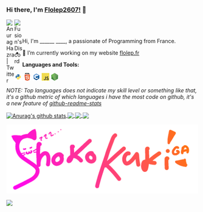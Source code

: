 ### Hi there, I'm [Flolep2607!](https://flolep.fr) 👋

<!-- <a href="https://codesandbox.io/u/flolep2607">
  <img align="left" alt="Anurag Hazra | CodeSandbox" width="20px" src="https://raw.githubusercontent.com/flolep2607/flolep2607/master/assets/codesandbox.svg" />
</a>-->
<a href="https://twitter.com/Flolep2607">
  <img align="left" alt="Anurag Hazra | Twitter" width="21px" src="https://raw.githubusercontent.com/flolep2607/flolep2607/master/assets/twitter.svg" />
</a>
<a href="http://discord.com/users/566580404279181341">
  <img align="left" alt="Fusion's Discord" width="21px" src="https://raw.githubusercontent.com/flolep2607/flolep2607/master/assets/discord-round.svg" />
</a>

<br />
<br />

Hi, I'm ______ ____, a passionate of Programming from France.

- 🔭 I’m currently working on my website [flolep.fr](https://flolep.fr)

**Languages and Tools:**  

<code><img height="20" src="https://raw.githubusercontent.com/github/explore/80688e429a7d4ef2fca1e82350fe8e3517d3494d/topics/python/python.png"></code>
<code><img height="20" src="https://raw.githubusercontent.com/github/explore/80688e429a7d4ef2fca1e82350fe8e3517d3494d/topics/html/html.png"></code>
<code><img height="20" src="https://raw.githubusercontent.com/github/explore/80688e429a7d4ef2fca1e82350fe8e3517d3494d/topics/c/c.png"></code>
<code><img height="20" src="https://raw.githubusercontent.com/github/explore/80688e429a7d4ef2fca1e82350fe8e3517d3494d/topics/javascript/javascript.png"></code>
<code><img height="20" src="https://raw.githubusercontent.com/github/explore/80688e429a7d4ef2fca1e82350fe8e3517d3494d/topics/nodejs/nodejs.png"></code>    


*NOTE: Top languages does not indicate my skill level or something like that, it's a github metric of which languages i have the most code on github, it's a new feature of 
[github-readme-stats](https://github.com)*


<a href="https://github.com/flolep2607/github-readme-stats">
  <img align="center" src="https://github-readme-stats.vercel.app/api?username=flolep2607&show_icons=true&include_all_commits=true&theme=radical" alt="Anurag's github stats" />
</a>
<a href="https://github.com/flolep2607/github-readme-stats">
  <img align="center" src="https://github-readme-stats.vercel.app/api/top-langs/?username=flolep2607&layout=compact&theme=radical&hide=php,css" />
</a>

<a href="https://github.com/flolep2607/github-readme-stats">
  <img align="center" src="https://github-readme-stats.vercel.app/api/pin/?username=flolep2607&repo=Lya&theme=radical" />
</a>    
<a href="https://github.com/flolep2607/flolep2607.github.io">
  <img align="center" src="https://github-readme-stats.vercel.app/api/pin/?username=flolep2607&repo=domain-checker&theme=radical" />
</a>

[![shokobrand](./assets/banner-cat.png)](https://shokokuki.ga/)

![](https://visitor-badge.laobi.icu/badge?page_id=flolep2607.flolep2607)

